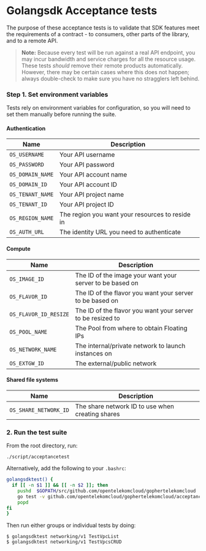 # Golangsdk Acceptance tests

The purpose of these acceptance tests is to validate that SDK features meet
the requirements of a contract - to consumers, other parts of the library, and
to a remote API.

> **Note:** Because every test will be run against a real API endpoint, you
> may incur bandwidth and service charges for all the resource usage. These
> tests *should* remove their remote products automatically. However, there may
> be certain cases where this does not happen; always double-check to make sure
> you have no stragglers left behind.

### Step 1. Set environment variables

Tests rely on environment variables for configuration, so you will need
to set them manually before running the suite.

#### Authentication

| Name             | Description                                     |
|------------------|-------------------------------------------------|
| `OS_USERNAME`    | Your API username                               |
| `OS_PASSWORD`    | Your API password                               |
| `OS_DOMAIN_NAME` | Your API account name                           |
| `OS_DOMAIN_ID`   | Your API account ID                             |
| `OS_TENANT_NAME` | Your API project name                           |
| `OS_TENANT_ID`   | Your API project ID                             |
| `OS_REGION_NAME` | The region you want your resources to reside in |
| `OS_AUTH_URL`    | The identity URL you need to authenticate       |

#### Compute

| Name                  | Description                                                |
|-----------------------|------------------------------------------------------------|
| `OS_IMAGE_ID`         | The ID of the image your want your server to be based on   |
| `OS_FLAVOR_ID`        | The ID of the flavor you want your server to be based on   |
| `OS_FLAVOR_ID_RESIZE` | The ID of the flavor you want your server to be resized to |
| `OS_POOL_NAME`        | The Pool from where to obtain Floating IPs                 |
| `OS_NETWORK_NAME`     | The internal/private network to launch instances on        |
| `OS_EXTGW_ID`         | The external/public network                                |

#### Shared file systems

| Name                  | Description                                      |
|-----------------------|--------------------------------------------------|
| `OS_SHARE_NETWORK_ID` | The share network ID to use when creating shares |

### 2. Run the test suite

From the root directory, run:

```
./script/acceptancetest
```

Alternatively, add the following to your `.bashrc`:

```bash
golangsdktest() {
  if [[ -n $1 ]] && [[ -n $2 ]]; then
    pushd  $GOPATH/src/github.com/opentelekomcloud/gophertelekomcloud
    go test -v github.com/opentelekomcloud/gophertelekomcloud/acceptance/openstack/$1 -run "$2" | tee ~/golangsdk.log
    popd
fi
}
```

Then run either groups or individual tests by doing:

```shell
$ golangsdktest networking/v1 TestVpcList
$ golangsdktest networking/v1 TestVpcsCRUD
```

